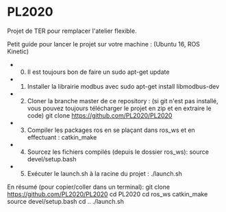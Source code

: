 # PL2020
Projet de TER pour remplacer l'atelier flexible.

Petit guide pour lancer le projet sur votre machine : (Ubuntu 16, ROS Kinetic)

- 0) Il est toujours bon de faire un 
          sudo apt-get update

- 1) Installer la librairie modbus avec 
          sudo apt-get install libmodbus-dev
          
- 2) Cloner la branche master de ce repository :
    (si git n'est pas installé, vous pouvez toujours télécharger le projet en zip et en extraire le code)
          git clone https://github.com/PL2020/PL2020
          
- 3) Compiler les packages ros en se plaçant dans ros_ws et en effectuant :
          catkin_make
          
- 4) Sourcez les fichiers compilés (depuis le dossier ros_ws):
          source devel/setup.bash
          
- 5) Exécuter le launch.sh à la racine du projet :
          ./launch.sh
          
En résumé (pour copier/coller dans un terminal):
          git clone https://github.com/PL2020/PL2020
          cd PL2020
          cd ros_ws
          catkin_make
          source devel/setup.bash
          cd ..
          ./launch.sh
 
 
          
          
          
